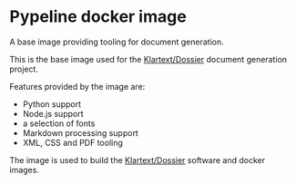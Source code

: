 # Pypeline docker image

A base image providing tooling for document generation.

This is the base image used for the [Klartext/Dossier](https://www.klartext-dossier.org) document generation project.

Features provided by the image are:

- Python support
- Node.js support
- a selection of fonts
- Markdown processing support
- XML, CSS and PDF tooling

The image is used to build the [Klartext/Dossier](https://www.klartext-dossier.org) software and docker images.